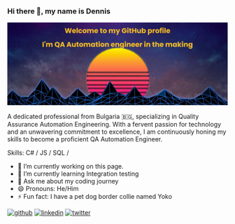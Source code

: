 ### Hi there 👋, my name is Dennis
![Quality Assurance Automation Engineering](https://github.com/sh0cklife/sh0cklife/blob/main/banner.png?raw=true)

A dedicated professional from Bulgaria 🇧🇬, specializing in Quality Assurance Automation Engineering. With a fervent passion for technology and an unwavering commitment to excellence, I am continuously honing my skills to become a proficient QA Automation Engineer.

Skills: C# / JS / SQL /

- 🔭 I’m currently working on this page. 
- 🌱 I’m currently learning Integration testing 
- 💬 Ask me about my coding journey 
- 😄 Pronouns: He/Him 
- ⚡ Fun fact: I have a pet dog border collie named Yoko 


[<img src='https://cdn.jsdelivr.net/npm/simple-icons@3.0.1/icons/github.svg' alt='github' height='40'>](/https://github.com/sh0cklife)  [<img src='https://cdn.jsdelivr.net/npm/simple-icons@3.0.1/icons/linkedin.svg' alt='linkedin' height='40'>](/www.linkedin.com/in/dennis-atanasoff-67327b113/)  [<img src='https://cdn.jsdelivr.net/npm/simple-icons@3.0.1/icons/twitter.svg' alt='twitter' height='40'>](https://twitter.com/sh0cklife)  

